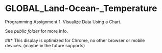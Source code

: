 # GLOBAL_Land-Ocean-_Temperature
Programming Assignment 1: Visualize Data Using a Chart.

See *public folder* for more info.

##* This display is optimized for Chrome, no other browser or mobile devices.
(maybe in the future supports)
